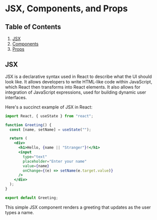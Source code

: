 # JSX, Components, and Props

## Table of Contents

1. [JSX](#jsx)
1. [Components](#components)
1. [Props](#Props)

## JSX

JSX is a declarative syntax used in React to describe what the UI should look like. It allows developers to write HTML-like code within JavaScript, which React then transforms into React elements. It also allows for integration of JavaScript expressions, used for building dynamic user interfaces.

Here's a succinct example of JSX in React:

```jsx
import React, { useState } from "react";

function Greeting() {
  const [name, setName] = useState("");

  return (
    <div>
      <h1>Hello, {name || "Stranger"}!</h1>
      <input
        type="text"
        placeholder="Enter your name"
        value={name}
        onChange={(e) => setName(e.target.value)}
      />
    </div>
  );
}

export default Greeting;
```

This simple JSX component renders a greeting that updates as the user types a name.
